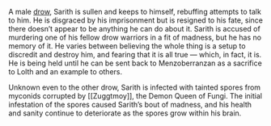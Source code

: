 A male [drow](https://www.dndbeyond.com/monsters/17133-drow), Sarith is sullen and keeps to himself, rebuffing attempts to talk to him. He is disgraced by his imprisonment but is resigned to his fate, since there doesn’t appear to be anything he can do about it. Sarith is accused of murdering one of his fellow drow warriors in a fit of madness, but he has no memory of it. He varies between believing the whole thing is a setup to discredit and destroy him, and fearing that it is all true — which, in fact, it is. He is being held until he can be sent back to Menzoberranzan as a sacrifice to Lolth and an example to others.

Unknown even to the other drow, Sarith is infected with tainted spores from myconids corrupted by [[Zuggtmoy]], the Demon Queen of Fungi. The initial infestation of the spores caused Sarith’s bout of madness, and his health and sanity continue to deteriorate as the spores grow within his brain.
